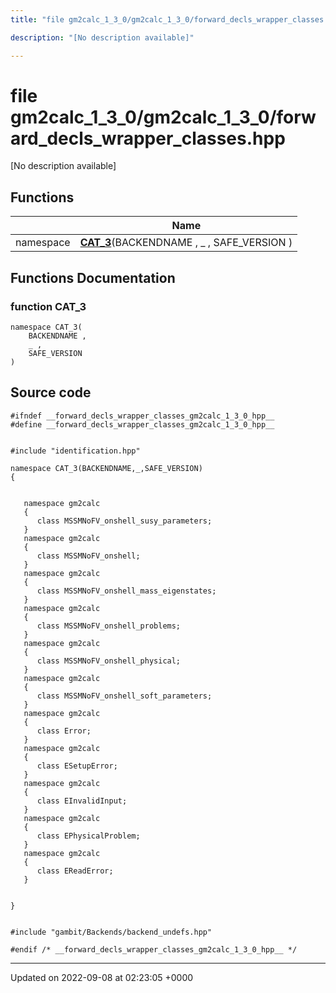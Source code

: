 ```yaml
---
title: "file gm2calc_1_3_0/gm2calc_1_3_0/forward_decls_wrapper_classes.hpp"

description: "[No description available]"

---
```


# file gm2calc_1_3_0/gm2calc_1_3_0/forward_decls_wrapper_classes.hpp

[No description available]

## Functions

|                | Name           |
| -------------- | -------------- |
| namespace | **[CAT_3](/documentation/code/files/gm2calc__1__3__0_2forward__decls__wrapper__classes_8hpp/#function-cat-3)**(BACKENDNAME , _ , SAFE_VERSION ) |


## Functions Documentation

### function CAT_3

```
namespace CAT_3(
    BACKENDNAME ,
    _ ,
    SAFE_VERSION 
)
```




## Source code

```
#ifndef __forward_decls_wrapper_classes_gm2calc_1_3_0_hpp__
#define __forward_decls_wrapper_classes_gm2calc_1_3_0_hpp__


#include "identification.hpp"

namespace CAT_3(BACKENDNAME,_,SAFE_VERSION)
{
   
   
   namespace gm2calc
   {
      class MSSMNoFV_onshell_susy_parameters;
   }
   namespace gm2calc
   {
      class MSSMNoFV_onshell;
   }
   namespace gm2calc
   {
      class MSSMNoFV_onshell_mass_eigenstates;
   }
   namespace gm2calc
   {
      class MSSMNoFV_onshell_problems;
   }
   namespace gm2calc
   {
      class MSSMNoFV_onshell_physical;
   }
   namespace gm2calc
   {
      class MSSMNoFV_onshell_soft_parameters;
   }
   namespace gm2calc
   {
      class Error;
   }
   namespace gm2calc
   {
      class ESetupError;
   }
   namespace gm2calc
   {
      class EInvalidInput;
   }
   namespace gm2calc
   {
      class EPhysicalProblem;
   }
   namespace gm2calc
   {
      class EReadError;
   }
   
   
}


#include "gambit/Backends/backend_undefs.hpp"

#endif /* __forward_decls_wrapper_classes_gm2calc_1_3_0_hpp__ */
```


-------------------------------

Updated on 2022-09-08 at 02:23:05 +0000
